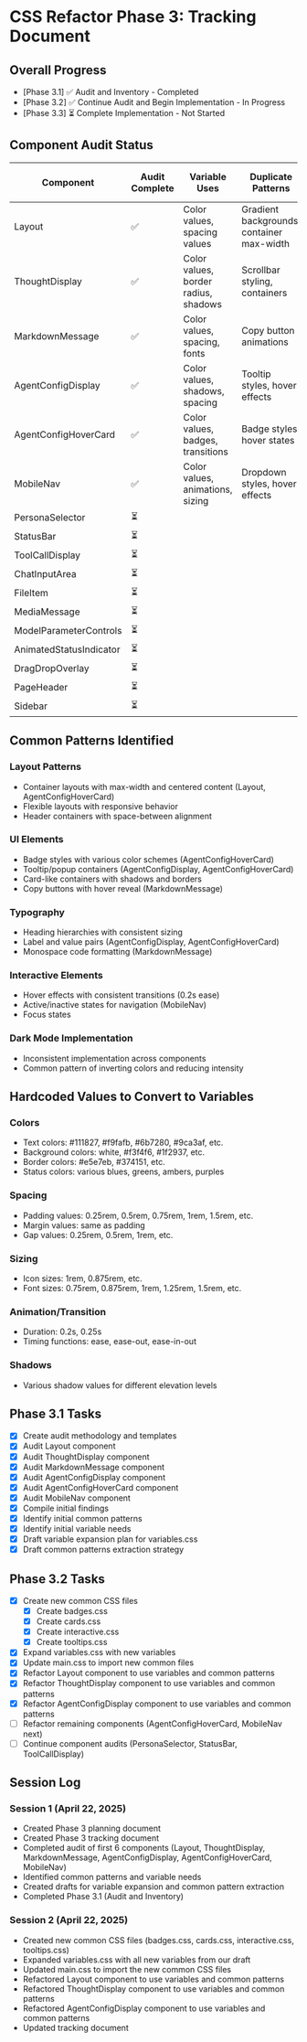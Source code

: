 # CSS Refactor Phase 3: Tracking Document

## Overall Progress
- [Phase 3.1] ✅ Audit and Inventory - Completed
- [Phase 3.2] ✅ Continue Audit and Begin Implementation - In Progress
- [Phase 3.3] ⏳ Complete Implementation - Not Started

## Component Audit Status

| Component | Audit Complete | Variable Uses | Duplicate Patterns | Common Patterns Identified | Naming Issues | Refactored |
|-----------|---------------|--------------|-------------------|----------------------------|---------------|------------|
| Layout | ✅ | Color values, spacing values | Gradient backgrounds, container max-width | Container layouts, header styles | Follows naming convention | ✅ |
| ThoughtDisplay | ✅ | Color values, border radius, shadows | Scrollbar styling, containers | Thought bubbles, scrollable content | Consistent naming | ✅ |
| MarkdownMessage | ✅ | Color values, spacing, fonts | Copy button animations | Content formatting, copy buttons | Follows naming convention | ⏳ |
| AgentConfigDisplay | ✅ | Color values, shadows, spacing | Tooltip styles, hover effects | Info displays, tooltips, labels | Consistent naming | ✅ |
| AgentConfigHoverCard | ✅ | Color values, badges, transitions | Badge styles, hover states | Badges, info cards, sections | Very detailed naming | ⏳ |
| MobileNav | ✅ | Color values, animations, sizing | Dropdown styles, hover effects | Navigation links, dropdowns | Consistent naming | ⏳ |
| PersonaSelector | ⏳ | | | | | ⏳ |
| StatusBar | ⏳ | | | | | ⏳ |
| ToolCallDisplay | ⏳ | | | | | ⏳ |
| ChatInputArea | ⏳ | | | | | ⏳ |
| FileItem | ⏳ | | | | | ⏳ |
| MediaMessage | ⏳ | | | | | ⏳ |
| ModelParameterControls | ⏳ | | | | | ⏳ |
| AnimatedStatusIndicator | ⏳ | | | | | ⏳ |
| DragDropOverlay | ⏳ | | | | | ⏳ |
| PageHeader | ⏳ | | | | | ⏳ |
| Sidebar | ⏳ | | | | | ⏳ |

## Common Patterns Identified

### Layout Patterns
- Container layouts with max-width and centered content (Layout, AgentConfigHoverCard)
- Flexible layouts with responsive behavior
- Header containers with space-between alignment

### UI Elements
- Badge styles with various color schemes (AgentConfigHoverCard)
- Tooltip/popup containers (AgentConfigDisplay, AgentConfigHoverCard)
- Card-like containers with shadows and borders
- Copy buttons with hover reveal (MarkdownMessage)

### Typography
- Heading hierarchies with consistent sizing
- Label and value pairs (AgentConfigDisplay, AgentConfigHoverCard)
- Monospace code formatting (MarkdownMessage)

### Interactive Elements
- Hover effects with consistent transitions (0.2s ease)
- Active/inactive states for navigation (MobileNav)
- Focus states

### Dark Mode Implementation
- Inconsistent implementation across components
- Common pattern of inverting colors and reducing intensity

## Hardcoded Values to Convert to Variables

### Colors
- Text colors: #111827, #f9fafb, #6b7280, #9ca3af, etc.
- Background colors: white, #f3f4f6, #1f2937, etc.
- Border colors: #e5e7eb, #374151, etc.
- Status colors: various blues, greens, ambers, purples

### Spacing
- Padding values: 0.25rem, 0.5rem, 0.75rem, 1rem, 1.5rem, etc.
- Margin values: same as padding
- Gap values: 0.25rem, 0.5rem, 1rem, etc.

### Sizing
- Icon sizes: 1rem, 0.875rem, etc.
- Font sizes: 0.75rem, 0.875rem, 1rem, 1.25rem, 1.5rem, etc.

### Animation/Transition
- Duration: 0.2s, 0.25s
- Timing functions: ease, ease-out, ease-in-out

### Shadows
- Various shadow values for different elevation levels

## Phase 3.1 Tasks
- [x] Create audit methodology and templates
- [x] Audit Layout component
- [x] Audit ThoughtDisplay component
- [x] Audit MarkdownMessage component
- [x] Audit AgentConfigDisplay component
- [x] Audit AgentConfigHoverCard component
- [x] Audit MobileNav component
- [x] Compile initial findings
- [x] Identify initial common patterns
- [x] Identify initial variable needs
- [x] Draft variable expansion plan for variables.css
- [x] Draft common patterns extraction strategy

## Phase 3.2 Tasks
- [x] Create new common CSS files
  - [x] Create badges.css
  - [x] Create cards.css
  - [x] Create interactive.css
  - [x] Create tooltips.css
- [x] Expand variables.css with new variables
- [x] Update main.css to import new common files
- [x] Refactor Layout component to use variables and common patterns
- [x] Refactor ThoughtDisplay component to use variables and common patterns
- [x] Refactor AgentConfigDisplay component to use variables and common patterns
- [ ] Refactor remaining components (AgentConfigHoverCard, MobileNav next)
- [ ] Continue component audits (PersonaSelector, StatusBar, ToolCallDisplay)

## Session Log

### Session 1 (April 22, 2025)
- Created Phase 3 planning document
- Created Phase 3 tracking document
- Completed audit of first 6 components (Layout, ThoughtDisplay, MarkdownMessage, AgentConfigDisplay, AgentConfigHoverCard, MobileNav)
- Identified common patterns and variable needs
- Created drafts for variable expansion and common pattern extraction
- Completed Phase 3.1 (Audit and Inventory)

### Session 2 (April 22, 2025)
- Created new common CSS files (badges.css, cards.css, interactive.css, tooltips.css)
- Expanded variables.css with all new variables from our draft
- Updated main.css to import the new common CSS files
- Refactored Layout component to use variables and common patterns
- Refactored ThoughtDisplay component to use variables and common patterns
- Refactored AgentConfigDisplay component to use variables and common patterns
- Updated tracking document